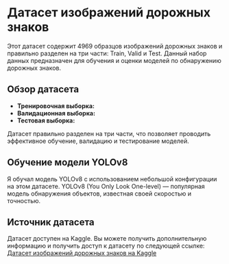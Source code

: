 # Датасет изображений дорожных знаков

Этот датасет содержит 4969 образцов изображений дорожных знаков и правильно разделен на три части: Train, Valid и Test. Данный набор данных предназначен для обучения и оценки моделей по обнаружению дорожных знаков.

## Обзор датасета

- **Тренировочная выборка:**
- **Валидационная выборка:**
- **Тестовая выборка:** 

Датасет правильно разделен на три части, что позволяет проводить эффективное обучение, валидацию и тестирование моделей.

## Обучение модели YOLOv8

Я обучал модель YOLOv8 с использованием небольшой конфигурации на этом датасете. YOLOv8 (You Only Look One-level) — популярная модель обнаружения объектов, известная своей скоростью и точностью.

## Источник датасета

Датасет доступен на Kaggle. Вы можете получить дополнительную информацию и получить доступ к датасету по следующей ссылке: [Датасет изображений дорожных знаков на Kaggle](https://www.kaggle.com/datasets/pkdarabi/cardetection)
